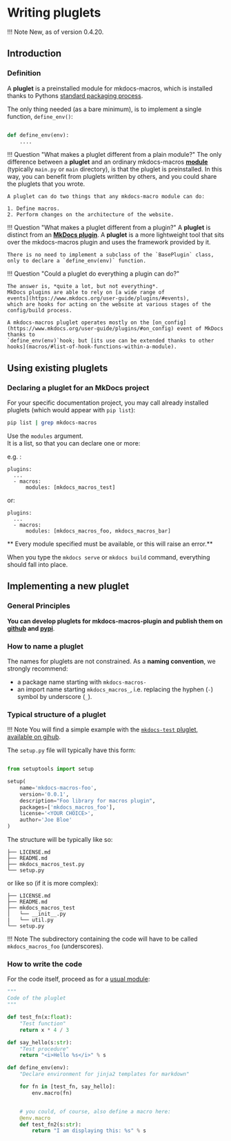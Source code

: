 # Writing pluglets

!!! Note
    New, as of version 0.4.20.

## Introduction

### Definition

A **pluglet** is a preinstalled module for mkdocs-macros, which is
installed thanks to Pythons [standard packaging process](https://packaging.python.org/tutorials/packaging-projects/).

The only
thing needed (as a bare minimum), is to implement a single function,
`define_env()`:

```python

def define_env(env):
    ....

```

!!! Question "What makes a pluglet different from a plain module?"
    The only difference between a **pluglet** and an ordinary
    mkdocs-macros [**module**](macros) (typically `main.py` or `main` directory),
    is that the pluglet is preinstalled. In this way, you can
    benefit from pluglets written by others, and you could share the
    pluglets that you wrote.

    A pluglet can do two things that any mkdocs-macro module can do:

    1. Define macros.
    2. Perform changes on the architecture of the website.


!!! Question "What makes a pluglet different from a plugin?"
    A **pluglet** is distinct from an **[MkDocs plugin](https://www.mkdocs.org/user-guide/plugins/)**. A **pluglet** is a more lightweight tool that sits
    over the mkdocs-macros plugin and uses the framework provided by it.

    There is no need to implement a subclass of the `BasePlugin` class,
    only to declare a `define_env(env)` function.
   
!!! Question "Could a pluglet do everything a plugin can do?"

    The answer is, *quite a lot, but not everything*. 
    MkDocs plugins are able to rely on [a wide range of 
    events](https://www.mkdocs.org/user-guide/plugins/#events),
    which are hooks for acting on the website at various stages of the config/build process.

    A mkdocs-macros pluglet operates mostly on the [on_config](https://www.mkdocs.org/user-guide/plugins/#on_config) event of MkDocs thanks to
    `define_env(env)`hook; but [its use can be extended thanks to other hooks](macros/#list-of-hook-functions-within-a-module).



## Using existing pluglets

### Declaring a pluglet for an MkDocs project

For your specific documentation project, you may call already
installed pluglets (which would appear with `pip list`):

```bash
pip list | grep mkdocs-macros
```

Use the `modules` argument.  
It is a list, so that you can declare one or more:

e.g. :

``` {.yaml}
plugins:
  ...
  - macros:
      modules: [mkdocs_macros_test]
```

or: 

``` {.yaml}
plugins:
  ...
  - macros:
      modules: [mkdocs_macros_foo, mkdocs_macros_bar]
```

** Every module specified must be available, or this will 
raise an error.**

When you type the `mkdocs serve` or `mkdocs build` command, everything
should fall into place.

## Implementing a new pluglet

### General Principles

**You can develop pluglets for mkdocs-macros-plugin
and publish them on [github](https://github.com/) and 
[pypi](https://pypi.org/)**.

### How to name a pluglet

The names for pluglets are not constrained. As a **naming convention**, we
strongly recommend:

- a package name starting with `mkdocs-macros-`
- an import name starting `mkdocs_macros_`, i.e. replacing the hyphen (`-`) symbol by underscore (`_`).



### Typical structure of a pluglet

!!! Note
    You will find a simple example with the [`mkdocs-test` pluglet, available on gihub](https://github.com/fralau/mkdocs-macros-test).


The `setup.py` file will typically have this form:

```python

from setuptools import setup

setup(
    name='mkdocs-macros-foo',
    version='0.0.1',
    description="Foo library for macros plugin",
    packages=['mkdocs_macros_foo'],
    license='<YOUR CHOICE>',
    author='Joe Bloe'
)

```

The structure will be typically like so:

    ├── LICENSE.md
    ├── README.md
    ├── mkdocs_macros_test.py
    └── setup.py

or like so (if it is more complex):


    ├── LICENSE.md
    ├── README.md
    ├── mkdocs_macros_test
    │   └── __init__.py
    |   └── util.py
    └── setup.py

!!! Note
    The subdirectory containing
    the code will have to be called `mkdocs_macros_foo` (underscores).



### How to write the code
For the code itself, proceed as for a [usual module](../macros):

```python
"""
Code of the pluglet
"""

def test_fn(x:float):
    "Test function"
    return x * 4 / 3

def say_hello(s:str):
    "Test procedure"
    return "<i>Hello %s</i>" % s

def define_env(env):
    "Declare environment for jinja2 templates for markdown"

    for fn in [test_fn, say_hello]:
        env.macro(fn)


    # you could, of course, also define a macro here:
    @env.macro
    def test_fn2(s:str):
        return "I am displaying this: %s" % s

```



